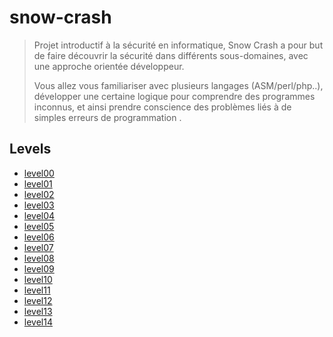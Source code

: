 # snow-crash

> Projet introductif à la sécurité en informatique, Snow Crash a pour but de faire découvrir la sécurité dans différents sous-domaines, avec une approche orientée développeur.
> 
> Vous allez vous familiariser avec plusieurs langages (ASM/perl/php..), développer une certaine logique pour comprendre des programmes inconnus, et ainsi prendre conscience des problèmes liés à de simples erreurs de programmation .

## Levels

- [level00](./level00/Ressources/infos.md)
- [level01](./level01/Ressources/infos.md)
- [level02](./level02/Ressources/infos.md)
- [level03](./level03/Ressources/infos.md)
- [level04](./level04/Ressources/infos.md)
- [level05](./level05/Ressources/infos.md)
- [level06](./level06/Ressources/infos.md)
- [level07](./level07/Ressources/infos.md)
- [level08](./level08/Ressources/infos.md)
- [level09](./level09/Ressources/infos.md)
- [level10](./level10/Ressources/infos.md)
- [level11](./level11/Ressources/infos.md)
- [level12](./level12/Ressources/infos.md)
- [level13](./level13/Ressources/infos.md)
- [level14](./level14/Ressources/infos.md)
